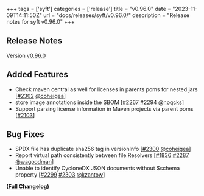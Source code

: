 +++
tags = ['syft']
categories = ['release']
title = "v0.96.0"
date = "2023-11-09T14:11:50Z"
url = "docs/releases/syft/v0.96.0/"
description = "Release notes for syft v0.96.0"
+++

## Release Notes

Version [v0.96.0](https://github.com/anchore/syft/releases/tag/v0.96.0)

## Added Features

- Check maven central as well for licenses in parents poms for nested jars [[#2302](https://github.com/anchore/syft/pull/2302) [@coheigea](https://github.com/coheigea)]
- store image annotations inside the SBOM [[#2267](https://github.com/anchore/syft/issues/2267) [#2294](https://github.com/anchore/syft/pull/2294) [@noqcks](https://github.com/noqcks)]
- Support parsing license information in Maven projects via parent poms [[#2103](https://github.com/anchore/syft/issues/2103)]

## Bug Fixes

- SPDX file has duplicate sha256 tag in versionInfo [[#2300](https://github.com/anchore/syft/pull/2300) [@coheigea](https://github.com/coheigea)]
- Report virtual path consistently between file.Resolvers [[#1836](https://github.com/anchore/syft/issues/1836) [#2287](https://github.com/anchore/syft/pull/2287) [@wagoodman](https://github.com/wagoodman)]
- Unable to identify CycloneDX JSON documents without $schema property [[#2299](https://github.com/anchore/syft/issues/2299) [#2303](https://github.com/anchore/syft/pull/2303) [@kzantow](https://github.com/kzantow)]

**[(Full Changelog)](https://github.com/anchore/syft/compare/v0.95.0...v0.96.0)**
